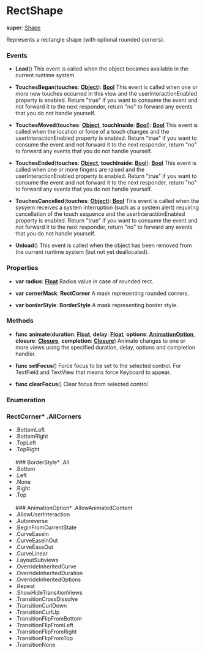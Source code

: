 # RectShape

**super**: [Shape](Shape.md)

Represents a rectangle shape (with optional rounded corners).

### Events

* **Load**()
This event is called when the object becames available in the current runtime system.

* **TouchesBegan**(**touches**: <strong>[Object](../gravity/types.md)</strong>): <strong>[Bool](../gravity/types.md)</strong> 
This event is called when one or more new touches occurred in this view and the userInteractionEnabled property is enabled. Return "true" if you want to consume the event and not forward it to the next responder, return "no" to forward any events that you do not handle yourself.

* **TouchesMoved**(**touches**: <strong>[Object](../gravity/types.md)</strong>, **touchInside**: <strong>[Bool](../gravity/types.md)</strong>): <strong>[Bool](../gravity/types.md)</strong> 
This event is called when the location or force of a touch changes and the userInteractionEnabled property is enabled. Return "true" if you want to consume the event and not forward it to the next responder, return "no" to forward any events that you do not handle yourself.

* **TouchesEnded**(**touches**: <strong>[Object](../gravity/types.md)</strong>, **touchInside**: <strong>[Bool](../gravity/types.md)</strong>): <strong>[Bool](../gravity/types.md)</strong> 
This event is called when one or more fingers are raised and the userInteractionEnabled property is enabled. Return "true" if you want to consume the event and not forward it to the next responder, return "no" to forward any events that you do not handle yourself.

* **TouchesCancelled**(**touches**: <strong>[Object](../gravity/types.md)</strong>): <strong>[Bool](../gravity/types.md)</strong> 
This event is called when the sysyem receives a system interruption (such as a system alert) requiring cancellation of the touch sequence and the userInteractionEnabled property is enabled. Return "true" if you want to consume the event and not forward it to the next responder, return "no" to forward any events that you do not handle yourself.

* **Unload**()
This event is called when the object has been removed from the current runtime system (but not yet deallocated).

</ul>

### Properties

* **var** **radius**: **[Float](../gravity/types.md)**
Radius value in case of rounded rect.

* **var** **cornerMask**: **RectCorner**
A mask representing rounded corners.

* **var** **borderStyle**: **BorderStyle**
A mask representing border style.

</ul>

### Methods

* **func** **animate**(**duration**: <strong>[Float](../gravity/types.md)</strong>, **delay**: <strong>[Float](../gravity/types.md)</strong>, **options**: <strong><a href="#_enum_AnimationOption">AnimationOption</a></strong>, **closure**: <strong>[Closure](../gravity/closures.md)</strong>, **completion**: <strong>[Closure](../gravity/closures.md)</strong>)
Animate changes to one or more views using the specified duration, delay, options and completion handler.

* **func** **setFocus**()
Force focus to be set to the selected control. For TextField and TextView that means force Keyboard to appear.

* **func** **clearFocus**()
Clear focus from selected control

</ul>

</ul>

### Enumeration

### RectCorner* .AllCorners
* .BottomLeft
* .BottomRight
* .TopLeft
* .TopRight
<br><br>### BorderStyle* .All
* .Bottom
* .Left
* .None
* .Right
* .Top
<br><br>### AnimationOption* .AllowAnimatedContent
* .AllowUserInteraction
* .Autoreverse
* .BeginFromCurrentState
* .CurveEaseIn
* .CurveEaseInOut
* .CurveEaseOut
* .CurveLinear
* .LayoutSubviews
* .OverrideInheritedCurve
* .OverrideInheritedDuration
* .OverrideInheritedOptions
* .Repeat
* .ShowHideTransitionViews
* .TransitionCrossDissolve
* .TransitionCurlDown
* .TransitionCurlUp
* .TransitionFlipFromBottom
* .TransitionFlipFromLeft
* .TransitionFlipFromRight
* .TransitionFlipFromTop
* .TransitionNone
<br><br></ul>

